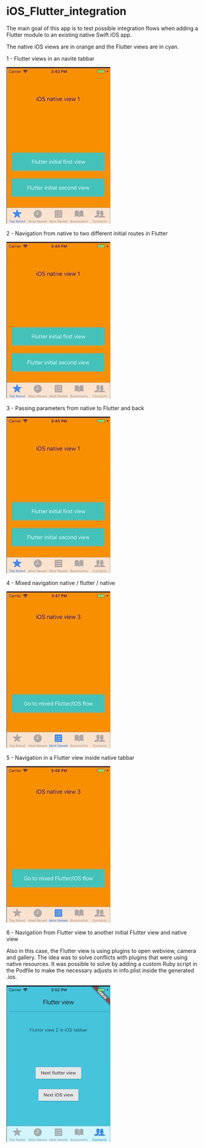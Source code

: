 # iOS_Flutter_integration

The main goal of this app is to test possible integration flows when adding a Flutter module to an existing native Swift iOS app.

The native iOS views are in orange and the Flutter views are in cyan.

1 - Flutter views in an navite tabbar

![](gifs/gif1.gif)

2 - Navigation from native to two different initial routes in Flutter

![](gifs/gif2.gif)

3 - Passing parameters from native to Flutter and back

![](gifs/gif3.gif)

4 - Mixed navigation native / flutter / native

![](gifs/gif4.gif)

5 - Navigation in a Flutter view inside native tabbar

![](gifs/gif5.gif)

6 - Navigation from Flutter view to another initial Flutter view and native view
    
  Also in this case, the Flutter view is using plugins to open webview, camera and gallery.
  The idea was to solve conflicts with plugins that were using native resources.
  It was possible to solve by adding a custom Ruby script in the Podfile to make the necessary adjusts
in info.plist inside the generated .ios.

![](gifs/gif6.gif)
